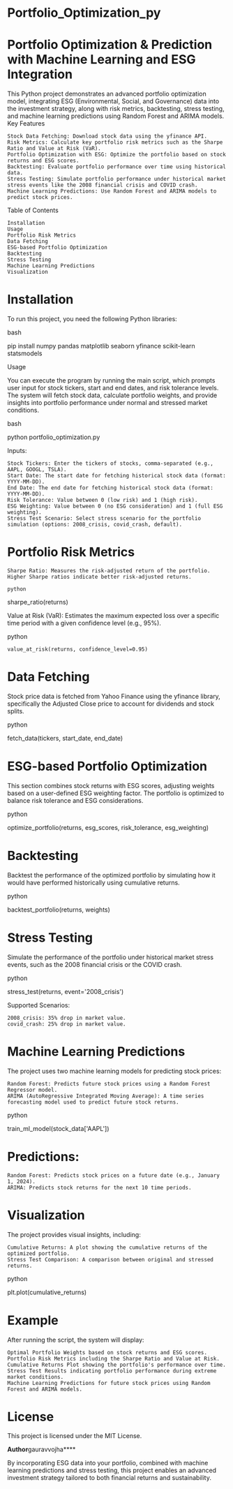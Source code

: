 # Portfolio_Optimization_py

# Portfolio Optimization & Prediction with Machine Learning and ESG Integration

This Python project demonstrates an advanced portfolio optimization model, integrating ESG (Environmental, Social, and Governance) data into the investment strategy, along with risk metrics, backtesting, stress testing, and machine learning predictions using Random Forest and ARIMA models.
Key Features

    Stock Data Fetching: Download stock data using the yfinance API.
    Risk Metrics: Calculate key portfolio risk metrics such as the Sharpe Ratio and Value at Risk (VaR).
    Portfolio Optimization with ESG: Optimize the portfolio based on stock returns and ESG scores.
    Backtesting: Evaluate portfolio performance over time using historical data.
    Stress Testing: Simulate portfolio performance under historical market stress events like the 2008 financial crisis and COVID crash.
    Machine Learning Predictions: Use Random Forest and ARIMA models to predict stock prices.

Table of Contents

    Installation
    Usage
    Portfolio Risk Metrics
    Data Fetching
    ESG-based Portfolio Optimization
    Backtesting
    Stress Testing
    Machine Learning Predictions
    Visualization

# Installation

To run this project, you need the following Python libraries:

bash

pip install numpy pandas matplotlib seaborn yfinance scikit-learn statsmodels

Usage

You can execute the program by running the main script, which prompts user input for stock tickers, start and end dates, and risk tolerance levels. The system will fetch stock data, calculate portfolio weights, and provide insights into portfolio performance under normal and stressed market conditions.

bash

python portfolio_optimization.py

Inputs:

    Stock Tickers: Enter the tickers of stocks, comma-separated (e.g., AAPL, GOOGL, TSLA).
    Start Date: The start date for fetching historical stock data (format: YYYY-MM-DD).
    End Date: The end date for fetching historical stock data (format: YYYY-MM-DD).
    Risk Tolerance: Value between 0 (low risk) and 1 (high risk).
    ESG Weighting: Value between 0 (no ESG consideration) and 1 (full ESG weighting).
    Stress Test Scenario: Select stress scenario for the portfolio simulation (options: 2008_crisis, covid_crash, default).

# Portfolio Risk Metrics

    Sharpe Ratio: Measures the risk-adjusted return of the portfolio. Higher Sharpe ratios indicate better risk-adjusted returns.

    python

sharpe_ratio(returns)

Value at Risk (VaR): Estimates the maximum expected loss over a specific time period with a given confidence level (e.g., 95%).

python

    value_at_risk(returns, confidence_level=0.95)

# Data Fetching

Stock price data is fetched from Yahoo Finance using the yfinance library, specifically the Adjusted Close price to account for dividends and stock splits.

python

fetch_data(tickers, start_date, end_date)

# ESG-based Portfolio Optimization

This section combines stock returns with ESG scores, adjusting weights based on a user-defined ESG weighting factor. The portfolio is optimized to balance risk tolerance and ESG considerations.

python

optimize_portfolio(returns, esg_scores, risk_tolerance, esg_weighting)

# Backtesting

Backtest the performance of the optimized portfolio by simulating how it would have performed historically using cumulative returns.

python

backtest_portfolio(returns, weights)

# Stress Testing

Simulate the performance of the portfolio under historical market stress events, such as the 2008 financial crisis or the COVID crash.

python

stress_test(returns, event='2008_crisis')

Supported Scenarios:

    2008_crisis: 35% drop in market value.
    covid_crash: 25% drop in market value.

# Machine Learning Predictions

The project uses two machine learning models for predicting stock prices:

    Random Forest: Predicts future stock prices using a Random Forest Regressor model.
    ARIMA (AutoRegressive Integrated Moving Average): A time series forecasting model used to predict future stock returns.

python

train_ml_model(stock_data['AAPL'])

# Predictions:

    Random Forest: Predicts stock prices on a future date (e.g., January 1, 2024).
    ARIMA: Predicts stock returns for the next 10 time periods.

# Visualization

The project provides visual insights, including:

    Cumulative Returns: A plot showing the cumulative returns of the optimized portfolio.
    Stress Test Comparison: A comparison between original and stressed returns.

python

plt.plot(cumulative_returns)

# Example

After running the script, the system will display:

    Optimal Portfolio Weights based on stock returns and ESG scores.
    Portfolio Risk Metrics including the Sharpe Ratio and Value at Risk.
    Cumulative Returns Plot showing the portfolio's performance over time.
    Stress Test Results indicating portfolio performance during extreme market conditions.
    Machine Learning Predictions for future stock prices using Random Forest and ARIMA models.

# License

This project is licensed under the MIT License.

****Author****gauravvojha****

By incorporating ESG data into your portfolio, combined with machine learning predictions and stress testing, this project enables an advanced investment strategy tailored to both financial returns and sustainability.
